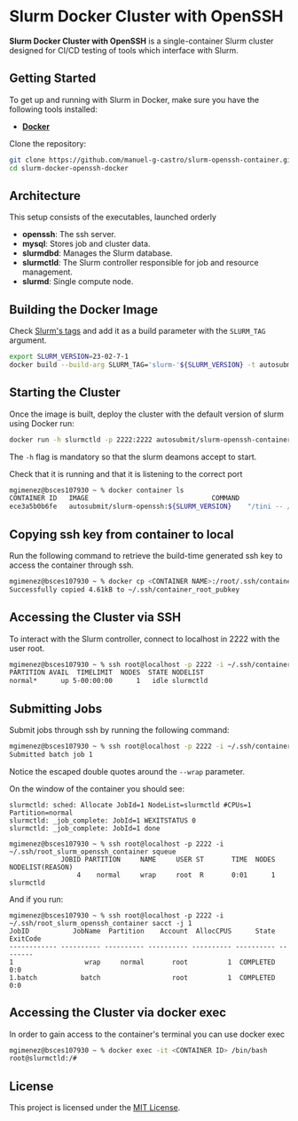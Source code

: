 # Slurm Docker Cluster with OpenSSH

**Slurm Docker Cluster with OpenSSH** is a single-container Slurm cluster designed for 
CI/CD testing of tools which interface with Slurm. 

## Getting Started

To get up and running with Slurm in Docker, make sure you have the following tools installed:

- **[Docker](https://docs.docker.com/get-docker/)**

Clone the repository:

```bash
git clone https://github.com/manuel-g-castro/slurm-openssh-container.git 
cd slurm-docker-openssh-docker
```

## Architecture 

This setup consists of the executables, launched orderly

- **openssh**: The ssh server.
- **mysql**: Stores job and cluster data.
- **slurmdbd**: Manages the Slurm database.
- **slurmctld**: The Slurm controller responsible for job and resource management.
- **slurmd**: Single compute node.

## Building the Docker Image

Check [Slurm's tags](https://github.com/SchedMD/slurm/tags) and add it as a build
parameter with the `SLURM_TAG` argument.

```bash
export SLURM_VERSION=23-02-7-1
docker build --build-arg SLURM_TAG='slurm-'${SLURM_VERSION} -t autosubmit/slurm-openssh-container:${SLURM_VERSION} .
```

## Starting the Cluster

Once the image is built, deploy the cluster with the default version of slurm
using Docker run:

```bash
docker run -h slurmctld -p 2222:2222 autosubmit/slurm-openssh-container:${SLURM_VERSION}
```

The `-h` flag is mandatory so that the slurm deamons accept to start.

Check that it is running and that it is listening to the correct port

```bash
mgimenez@bsces107930 ~ % docker container ls
CONTAINER ID   IMAGE                               COMMAND                  CREATED          STATUS          PORTS                                       NAMES
ece3a5b0b6fe   autosubmit/slurm-openssh:${SLURM_VERSION}    "/tini -- /usr/local…"   21 minutes ago   Up 21 minutes   0.0.0.0:2222->2222/tcp, :::2222->2222/tcp   zen_booth
```

## Copying ssh key from container to local

Run the following command to retrieve the build-time generated ssh key to access the container through ssh.

```bash
mgimenez@bsces107930 ~ % docker cp <CONTAINER NAME>:/root/.ssh/container_root_pubkey ~/.ssh/container_root_pubkey
Successfully copied 4.61kB to ~/.ssh/container_root_pubkey

```

## Accessing the Cluster via SSH

To interact with the Slurm controller, connect to localhost in 2222 with the user 
root.

```bash
mgimenez@bsces107930 ~ % ssh root@localhost -p 2222 -i ~/.ssh/container_root_pubkey sinfo               
PARTITION AVAIL  TIMELIMIT  NODES  STATE NODELIST
normal*      up 5-00:00:00      1   idle slurmctld
```

## Submitting Jobs

Submit jobs through ssh by running the following command:

```bash
mgimenez@bsces107930 ~ % ssh root@localhost -p 2222 -i ~/.ssh/container_root_pubkey sbatch --wrap=\"sleep 20\"
Submitted batch job 1
```

Notice the escaped double quotes around the `--wrap` parameter.

On the window of the container you should see:

```
slurmctld: sched: Allocate JobId=1 NodeList=slurmctld #CPUs=1 Partition=normal
slurmctld: _job_complete: JobId=1 WEXITSTATUS 0
slurmctld: _job_complete: JobId=1 done
```

```
mgimenez@bsces107930 ~ % ssh root@localhost -p 2222 -i ~/.ssh/root_slurm_openssh_container squeue
             JOBID PARTITION     NAME     USER ST       TIME  NODES NODELIST(REASON)
                 4    normal     wrap     root  R       0:01      1 slurmctld
```

And if you run:

```
mgimenez@bsces107930 ~ % ssh root@localhost -p 2222 -i ~/.ssh/root_slurm_openssh_container sacct -j 1     
JobID           JobName  Partition    Account  AllocCPUS      State ExitCode 
------------ ---------- ---------- ---------- ---------- ---------- -------- 
1                  wrap     normal       root          1  COMPLETED      0:0 
1.batch           batch                  root          1  COMPLETED      0:0
```

## Accessing the Cluster via docker exec

In order to gain access to the container's terminal you can use docker exec

```bash
mgimenez@bsces107930 ~ % docker exec -it <CONTAINER ID> /bin/bash
root@slurmctld:/#
```

## License

This project is licensed under the [MIT License](LICENSE).

